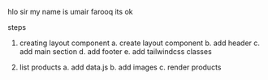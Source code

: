 hlo sir my name is umair farooq
its ok

steps

1. creating layout component
   a. create layout component
   b. add header
   c. add main section
   d. add footer
   e. add tailwindcss classes

2. list products
   a. add data.js
   b. add images
   c. render products
